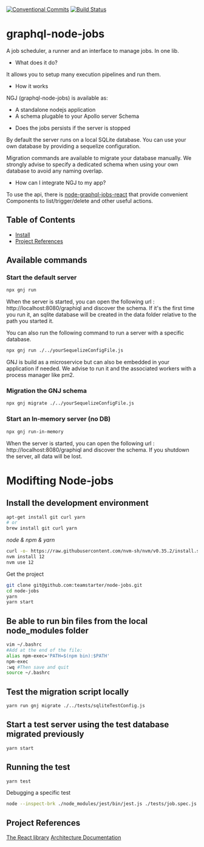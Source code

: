 [![Conventional Commits](https://img.shields.io/badge/Conventional%20Commits-1.0.0-yellow.svg)](https://conventionalcommits.org)
[![Build Status](https://github.com/teamstarter/graphql-node-jobs/workflows/Node%20CI/badge.svg)](https://github.com/teamstarter/graphql-node-jobs/actions)

# graphql-node-jobs

A job scheduler, a runner and an interface to manage jobs. In one lib.

- What does it do?

It allows you to setup many execution pipelines and run them.

- How it works

NGJ (graphql-node-jobs) is available as:

- A standalone nodejs application
- A schema plugable to your Apollo server Schema

* Does the jobs persists if the server is stopped

By default the server runs on a local SQLite database. You can use your own database by providing a sequelize configuration.

Migration commands are available to migrate your database manually. We strongly advise to specify a dedicated schema when using your own database to avoid any naming overlap.

- How can I integrate NGJ to my app?

To use the api, there is [node-graphql-jobs-react](https://github.com/vincentdesmares/node-jobs-react) that provide convenient Components to list/trigger/delete and other useful actions.

## Table of Contents

- [Install](#install)
- [Project References](#project-references)

## Available commands

### Start the default server

```bash
npx gnj run
```

When the server is started, you can open the following url : http://localhost:8080/graphiql and discover the schema. If it's the first time you run it, an sqlite database will be created in the data folder relative to the path you started it.

You can also run the following command to run a server with a specific database.

```bash
npx gnj run ./../yourSequelizeConfigFile.js
```

GNJ is build as a microservice but can also be embedded in your application if needed. We advise to run it and the associated workers with a process manager like pm2.

### Migration the GNJ schema

```bash
npx gnj migrate ./../yourSequelizeConfigFile.js
```

### Start an In-memory server (no DB)

```bash
npx gnj run-in-memory
```

When the server is started, you can open the following url : http://localhost:8080/graphiql and discover the schema. If you shutdown the server, all data will be lost.

# Modifting Node-jobs

## Install the development environment

```bash
apt-get install git curl yarn
# or
brew install git curl yarn
```

_node & npm & yarn_

```bash
curl -o- https://raw.githubusercontent.com/nvm-sh/nvm/v0.35.2/install.sh | bash
nvm install 12
nvm use 12
```

Get the project

```bash
git clone git@github.com:teamstarter/node-jobs.git
cd node-jobs
yarn
yarn start
```

## Be able to run bin files from the local node_modules folder

```bash
vim ~/.bashrc
#Add at the end of the file:
alias npm-exec='PATH=$(npm bin):$PATH'
npm-exec
:wq #Then save and quit
source ~/.bashrc
```

## Test the migration script locally

```bash
yarn run gnj migrate ./../tests/sqliteTestConfig.js
```

## Start a test server using the test database migrated previously

```bash
yarn start
```

## Running the test

```bash
yarn test
```

Debugging a specific test

```bash
node --inspect-brk ./node_modules/jest/bin/jest.js ./tests/job.spec.js
```

## Project References

[The React library](https://github.com/vincentdesmares/node-jobs-react)
[Architecture Documentation](https://docs.google.com/document/d/1r5F-kTZh_81AXy_9-DG4gMf9UwPJmfg6KBsCEK6Yero/edit#)
